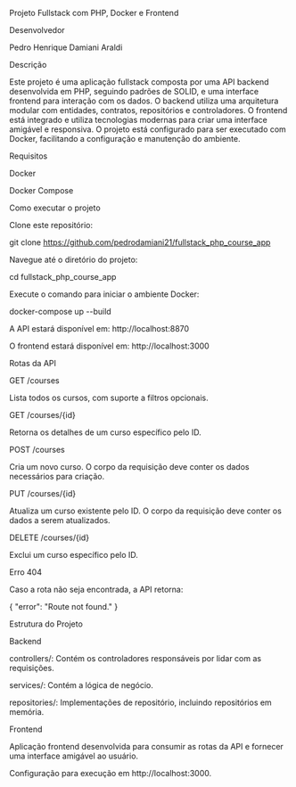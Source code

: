 Projeto Fullstack com PHP, Docker e Frontend

Desenvolvedor

Pedro Henrique Damiani Araldi

Descrição

Este projeto é uma aplicação fullstack composta por uma API backend desenvolvida em PHP, seguindo padrões de SOLID, e uma interface frontend para interação com os dados. O backend utiliza uma arquitetura modular com entidades, contratos, repositórios e controladores. O frontend está integrado e utiliza tecnologias modernas para criar uma interface amigável e responsiva. O projeto está configurado para ser executado com Docker, facilitando a configuração e manutenção do ambiente.

Requisitos

Docker

Docker Compose

Como executar o projeto

Clone este repositório:

git clone https://github.com/pedrodamiani21/fullstack_php_course_app

Navegue até o diretório do projeto:

cd fullstack_php_course_app

Execute o comando para iniciar o ambiente Docker:

docker-compose up --build

A API estará disponível em: http://localhost:8870

O frontend estará disponível em: http://localhost:3000

Rotas da API

GET /courses

Lista todos os cursos, com suporte a filtros opcionais.

GET /courses/{id}

Retorna os detalhes de um curso específico pelo ID.

POST /courses

Cria um novo curso. O corpo da requisição deve conter os dados necessários para criação.

PUT /courses/{id}

Atualiza um curso existente pelo ID. O corpo da requisição deve conter os dados a serem atualizados.

DELETE /courses/{id}

Exclui um curso específico pelo ID.

Erro 404

Caso a rota não seja encontrada, a API retorna:

{
  "error": "Route not found."
}

Estrutura do Projeto

Backend

controllers/: Contém os controladores responsáveis por lidar com as requisições.

services/: Contém a lógica de negócio.

repositories/: Implementações de repositório, incluindo repositórios em memória.

Frontend

Aplicação frontend desenvolvida para consumir as rotas da API e fornecer uma interface amigável ao usuário.

Configuração para execução em http://localhost:3000.
